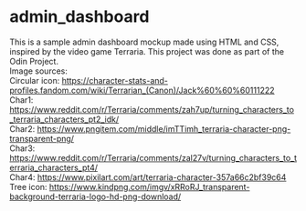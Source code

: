 # admin_dashboard
This is a sample admin dashboard mockup made using HTML and CSS, inspired by the video game Terraria. This project was done as part of the Odin Project.  
Image sources:  
Circular icon: https://character-stats-and-profiles.fandom.com/wiki/Terrarian_(Canon)/Jack%60%60%60111222  
Char1: https://www.reddit.com/r/Terraria/comments/zah7up/turning_characters_to_terraria_characters_pt2_idk/  
Char2: https://www.pngitem.com/middle/imTTimh_terraria-character-png-transparent-png/  
Char3: https://www.reddit.com/r/Terraria/comments/zal27v/turning_characters_to_terraria_characters_pt4/  
Char4: https://www.pixilart.com/art/terraria-character-357a66c2bf39c64  
Tree icon: https://www.kindpng.com/imgv/xRRoRJ_transparent-background-terraria-logo-hd-png-download/


